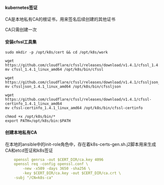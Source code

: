 #### kubernetes签证

CA是本地私有CA的根证书，用来签名后续创建的其他证书

CA只需创建一次



#### 安装cfssl工具集

```
sudo mkdir -p /opt/k8s/cert && cd /opt/k8s/work

wget https://github.com/cloudflare/cfssl/releases/download/v1.4.1/cfssl_1.4.1_linux_amd64
mv cfssl_1.4.1_linux_amd64 /opt/k8s/bin/cfssl

wget https://github.com/cloudflare/cfssl/releases/download/v1.4.1/cfssljson_1.4.1_linux_amd64
mv cfssljson_1.4.1_linux_amd64 /opt/k8s/bin/cfssljson

wget https://github.com/cloudflare/cfssl/releases/download/v1.4.1/cfssl-certinfo_1.4.1_linux_amd64
mv cfssl-certinfo_1.4.1_linux_amd64 /opt/k8s/bin/cfssl-certinfo

chmod +x /opt/k8s/bin/*
export PATH=/opt/k8s/bin:$PATH
```



#### 创建本地私有CA

在本地的ansible中的init-role角色中，存在着k8s-certs-gen.sh.j2脚本用来生成CA和etcd签证和k8s签证

```yaml
    openssl genrsa -out $CERT_DIR/ca.key 4096
    openssl req -config openssl.conf \
        -new -x509 -days 3650 -sha256 \
        -key $CERT_DIR/ca.key -out $CERT_DIR/ca.crt \
	-subj "/CN=k8s-ca"
```


